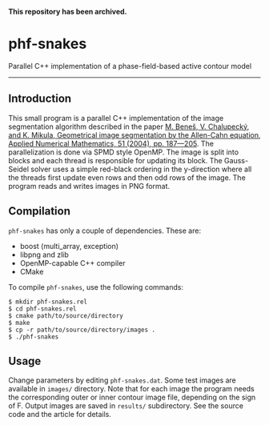 **This repository has been archived.**

phf-snakes
==========

Parallel C++ implementation of a phase-field-based active contour model

----------------------------------------------------------------------------------------------------

Introduction
------------

This small program is a parallel C++ implementation of the image segmentation algorithm described in
the paper [M. Beneš, V. Chalupecký, and K. Mikula, Geometrical image segmentation by the Allen-Cahn
equation, Applied Numerical Mathematics, 51 (2004), pp.
187—205](http://dx.doi.org/10.1016/j.apnum.2004.05.001). The parallelization is done via SPMD style
OpenMP. The image is split into blocks and each thread is responsible for updating its block. The
Gauss-Seidel solver uses a simple red-black ordering in the y-direction where all the threads first
update even rows and then odd rows of the image. The program reads and writes images in PNG format.

Compilation
-----------

`phf-snakes` has only a couple of dependencies. These are:

* boost (multi_array, exception)
* libpng and zlib
* OpenMP-capable C++ compiler
* CMake

To compile `phf-snakes`, use the following commands:

```
$ mkdir phf-snakes.rel
$ cd phf-snakes.rel
$ cmake path/to/source/directory
$ make
$ cp -r path/to/source/directory/images .
$ ./phf-snakes
```

Usage
-----

Change parameters by editing `phf-snakes.dat`. Some test images are available in `images/`
directory. Note that for each image the program needs the corresponding outer or inner contour image
file, depending on the sign of F. Output images are saved in `results/` subdirectory. See the source
code and the article for details.
